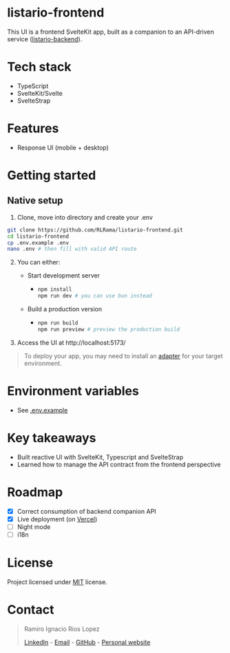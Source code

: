 # listario-frontend

This UI is a frontend SvelteKit app, built as a companion to an API-driven service ([listario-backend](https://github.com/RLRama/listario-backend)).

# Tech stack

- TypeScript
- SvelteKit/Svelte
- SvelteStrap

# Features

- Response UI (mobile + desktop)

# Getting started

## Native setup

1. Clone, move into directory and create your .env

```bash
git clone https://github.com/RLRama/listario-frontend.git
cd listario-frontend
cp .env.example .env
nano .env # then fill with valid API route
```

2. You can either:
   
   * Start development server
     
     * ```bash
       npm install
       npm run dev # you can use bun instead
       ```

   * Build a production version
     
     * ```bash
       npm run build
       npm run preview # preview the production build
       ```

4. Access the UI at http://localhost:5173/

> To deploy your app, you may need to install an [adapter](https://svelte.dev/docs/kit/adapters) for your target environment.
   
# Environment variables

- See [.env.example](./.env.example)

# Key takeaways

- Built reactive UI with SvelteKit, Typescript and SvelteStrap
- Learned how to manage the API contract from the frontend perspective

# Roadmap

- [x] Correct consumption of backend companion API
- [x] Live deployment (on [Vercel](https://listario.vercel.app/))
- [ ] Night mode
- [ ] i18n

# License

Project licensed under [MIT](./LICENSE) license.

# Contact

> Ramiro Ignacio Rios Lopez
> 
> [LinkedIn](https://www.linkedin.com/in/rlrama/) - [Email](mailto:rl.ramiro11@gmail.com) - [GitHub](https://github.com/RLRama) - [Personal website](https://rlrama.onrender.com/)
